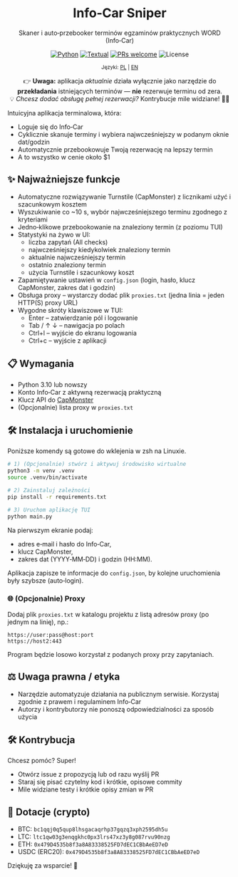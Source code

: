 <div align="center">

# Info‑Car Sniper
Skaner i auto‑przebooker terminów egzaminów praktycznych WORD (Info‑Car)

<!-- Miejsce na odznaki (przykłady poniżej – podmień według potrzeb) -->

<a href="https://www.python.org/"><img alt="Python" src="https://img.shields.io/badge/python-3.10%2B-blue.svg?logo=python"></a>
<a href="https://textual.textualize.io/"><img alt="Textual" src="https://img.shields.io/badge/TUI-Textual-6f42c1?logo=terminal"></a>
<a href="#-kontrybucja-"><img alt="PRs welcome" src="https://img.shields.io/badge/PRs-welcome-brightgreen.svg"></a>
<img alt="License" src="https://img.shields.io/badge/license-%3F-lightgrey">

<p><sup>Języki: <a href="README.md">PL</a> | <a href="README.en.md">EN</a></sup></p>

</div>

<div align="center">

👉 <strong>Uwaga:</strong> aplikacja <em>aktualnie</em> działa wyłącznie jako narzędzie do <strong>przekładania</strong> istniejących terminów — <strong>nie</strong> rezerwuje terminu od zera. <br/>
💡 <em>Chcesz dodać obsługę pełnej rezerwacji?</em> Kontrybucje mile widziane! 🙏✨

</div>

Intuicyjna aplikacja terminalowa, która:
- Loguje się do Info‑Car
- Cyklicznie skanuje terminy i wybiera najwcześniejszy w podanym oknie dat/godzin
- Automatycznie przebookowuje Twoją rezerwację na lepszy termin
- A to wszystko w cenie około $1

## ✨ Najważniejsze funkcje

- Automatyczne rozwiązywanie Turnstile (CapMonster) z licznikami użyć i szacunkowym kosztem
- Wyszukiwanie co ~10 s, wybór najwcześniejszego terminu zgodnego z kryteriami
- Jedno‑klikowe przebookowanie na znaleziony termin (z poziomu TUI)
- Statystyki na żywo w UI:
  - liczba zapytań (All checks)
  - najwcześniejszy kiedykolwiek znaleziony termin
  - aktualnie najwcześniejszy termin
  - ostatnio znaleziony termin
  - użycia Turnstile i szacunkowy koszt
- Zapamiętywanie ustawień w `config.json` (login, hasło, klucz CapMonster, zakres dat i godzin)
- Obsługa proxy – wystarczy dodać plik `proxies.txt` (jedna linia = jeden HTTP(S) proxy URL)
- Wygodne skróty klawiszowe w TUI:
  - Enter – zatwierdzanie pól i logowanie
  - Tab / ↑ ↓ – nawigacja po polach
  - Ctrl+l – wyjście do ekranu logowania
  - Ctrl+c – wyjście z aplikacji


## 📋 Wymagania

- Python 3.10 lub nowszy
- Konto Info‑Car z aktywną rezerwacją praktyczną
- Klucz API do [CapMonster](https://capmonster.cloud/en)
- (Opcjonalnie) lista proxy w `proxies.txt`


## 🛠️ Instalacja i uruchomienie

Poniższe komendy są gotowe do wklejenia w zsh na Linuxie.

```bash
# 1) (Opcjonalnie) stwórz i aktywuj środowisko wirtualne
python3 -m venv .venv
source .venv/bin/activate

# 2) Zainstaluj zależności
pip install -r requirements.txt

# 3) Uruchom aplikację TUI
python main.py
```

Na pierwszym ekranie podaj:
- adres e‑mail i hasło do Info‑Car,
- klucz CapMonster,
- zakres dat (YYYY‑MM‑DD) i godzin (HH:MM).

Aplikacja zapisze te informacje do `config.json`, by kolejne uruchomienia były szybsze (auto‑login).

### 🌐 (Opcjonalnie) Proxy

Dodaj plik `proxies.txt` w katalogu projektu z listą adresów proxy (po jednym na linię), np.:

```
https://user:pass@host:port
https://host2:443
```

Program będzie losowo korzystał z podanych proxy przy zapytaniach.

## ⚖️ Uwaga prawna / etyka

- Narzędzie automatyzuje działania na publicznym serwisie. Korzystaj zgodnie z prawem i regulaminem Info‑Car
- Autorzy i kontrybutorzy nie ponoszą odpowiedzialności za sposób użycia

## 🛠️ Kontrybucja

Chcesz pomóc? Super!
- Otwórz issue z propozycją lub od razu wyślij PR
- Staraj się pisać czytelny kod i krótkie, opisowe commity
- Mile widziane testy i krótkie opisy zmian w PR

## 💙 Dotacje (crypto)

- BTC: `bc1qqj0q5qup8lhsgacaqrhp37gqzq3xph2595dh5u`
- LTC: `ltc1qw03g3enqgkhc0px3lrs47xz3y8g087rvu90nzg`
- ETH: `0x479D4535b8f3a8A83338525FD7dEC1CBbAeED7eD`
- USDC (ERC20): `0x479D4535b8f3a8A83338525FD7dEC1CBbAeED7eD`

Dziękuję za wsparcie! 🙌
